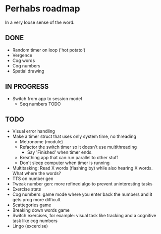 # Perhabs roadmap

In a very loose sense of the word.

## DONE

- Random timer on loop ('hot potato')
- Vergence
- Cog words
- Cog numbers
- Spatial drawing

## IN PROGRESS

- Switch from app to session model
  - Seq numbers TODO

## TODO

- Visual error handling
- Make a timer struct that uses only system time, no threading
  - Metronome (module)
  - Refactor the switch timer so it doesn't use multithreading
    - Say 'Finished' when timer ends.
  - Breathing app that can run parallel to other stuff
  - Don't sleep computer when timer is running
- Multitasking:
  Read X words (flashing by) while also hearing X words. What where the words?
- TTS on number gen
- Tweak number gen: more refined algo to prevent uninteresting tasks
- Exercise stats
- Cog numbers: game mode where you enter back the numbers and it gets prog more difficult
- Scattegories game
- Breaking down words game
- Switch exercises, for example: visual task like tracking and a cognitive task like cog numbers
- Lingo (excercise)
